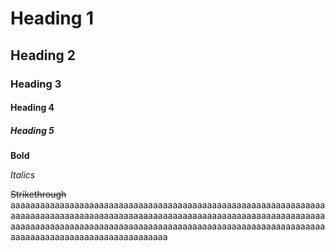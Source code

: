 # Heading 1
## Heading 2
### Heading 3
#### Heading 4
##### Heading 5
**Bold**

*Italics*

~~Strikethrough~~
aaaaaaaaaaaaaaaaaaaaaaaaaaaaaaaaaaaaaaaaaaaaaaaaaaaaaaaaaaaaaaaaaaaaaaaaaaaaaaaaaaaaaaaaaaaaaaaaaaaaaaaaaaaaaaaaaaaaaaaaaaaaaaaaaaaaaaaaaaaaaaaaaaaaaaaaaaaaaaaaaaaaaaaaaaaaaaaaaaaaaaaaaaaaaaaaaaaaaaaaaaaaaaaaaaaaaaaaaaaaaaaa